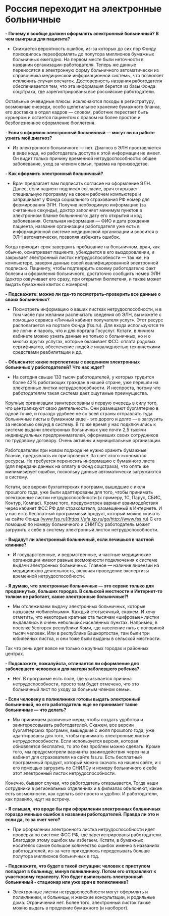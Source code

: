 Россия переходит на электронные больничные
==========================================

**- Почему я вообще должен оформлять электронный больничный? В чем выигрыш для пациента?**

- Снижается вероятность ошибок, из-за которых до сих пор Фонду приходилось переоформлять до полутора миллионов бумажных больничных ежегодно. На первом месте были неточности в названии организации-работодателя. Теперь же данные переносятся в электронную форму больничного автоматически из справочника медицинской информационной системы, что позволяет исключить случаи опечаток. Достоверность названия работодателя обеспечивается тем, что эта информация берется из базы Фонда соцстраха, где зарегистрированы все российские работодатели.

Остальные очевидные плюсы: исключаются походы в регистратуру, возможные очереди, особо щепетильное хранение бумажного бланка, его доставка в отдел кадров — словом, работник перестает быть курьером и остается пациентом с правом на более простое и безболезненное оформление бюллетеня.

**- Если я оформлю электронный больничный — могут ли на работе узнать мой диагноз?**

- Из электронного больничного — нет. Диагноз в ЭЛН проставляется в виде кода, но работодатель доступа к этой информации не имеет. Он видит только причину временной нетрудоспособности: общее заболевание, уход за членом семьи, травма на производстве.

**- Как оформить электронный больничный?**

- Врач предлагает вам подписать согласие на оформление ЭЛН. Далее, если пациент подписал согласие, врач открывает специальную программу на своем рабочем компьютере и запрашивает у Фонда социального страхования РФ номер для формирования ЭЛН. Получив необходимую информацию (за считанные секунды), доктор заполняет минимум пунктов в электронном бланке больничного: дату его открытия и код заболевания. Остальная информация — ФИО и дата рождения пациента, название организации работодателя уже есть в информационной системе медицинской организации и вносится в ЭЛН автоматически, позволяя избежать ошибок.

Когда приходит срок завершить пребывание на больничном, врач, как обычно, осматривает пациента, убеждается в его выздоровлении, и закрывает электронный листок нетрудоспособности — так же, на компьютере, заверяя данные своей квалифицированной электронной подписью. Пациенту, чтобы подтвердить своему работодателю факт болезни и оформления больничного, достаточно сообщить номер ЭЛН (доктор озвучивает его сразу, при открытии бюллетеня, и также может выдать бумажный квиток с номером).

**- Подскажите: можно ли где-то посмотреть-проверить все данные о своих больничных?**

- Посмотреть информацию о ваших листках нетрудоспособности, и в том числе при желании распечатать сведения об ЭЛН, вы можете с помощью сервиса «Личный кабинет получателя услуг». Этот ресурс располагается на портале Фонда (fss.ru). Для входа используются те же логин и пароль, что и для портала Госуслуг. Кстати, в личном кабинете можно узнать данные не только о больничных, но и о многих других услугах, которые оказывает ФСС: оплата родовых сертификатов, обеспечение людей с инвалидностью техническими средствами реабилитации и др.

**- Объясните: какие перспективы с введением электронных больничых у работодателей? Что нас ждет?**

- На сегодня свыше 133 тысяч работодателей, у которых трудится более 42% работающих граждан в нашей стране, уже перешли на электронные листки нетрудоспособности. И неспроста, потому что работодателям такая система дает ощутимые преимущества.

Крупные организации заинтересованы в первую очередь в силу того, что централизуют свою деятельность. Они размещают бухгалтерию в одной точке, и гораздо удобнее не со всей страны отправлять туда больничные листы в бумажном виде - это дорого и долго — а загрузить за несколько секунд в систему. В то же время у нас подключились к системе выдачи электронных больничных уже почти 2,5 тысячи индивидуальных предпринимателей, оформивших своих сотрудников по трудовому договору. Очень активны и муниципальные организации.

Работодателям при новом подходе не нужно хранить бумажные бланки, предъявлять их при проверке. За счет этого экономятся ресурсы. Не требуется переносить информацию с бумажного листа (для передачи данных на оплату в Фонд соцстраха), что опять же минимизирует ошибки, поскольку данные автоматически загружаются в систему.

Кстати, все версии бухгалтерских программ, вышедшие с июля прошлого года, уже были адаптированы для того, чтобы принимать электронные листки нетрудоспособности (к примеру, 1С, Парус, СБИС, Контур, Компас). Кроме того, предусмотрен вариант взаимодействия через кабинет ФСС РФ для страхователя, размещенный в Интернете. И у нас есть бесплатный программный продукт, который можно скачать на сайте Фонда [www.fss.ru](https://ufa.kp.ru/go/http://www.fss.ru) С его помощью по номеру больничного и СНИЛСу работодатель может загрузить к себе в систему электронный листок нетрудоспособности.

**- Выдадут ли электронный больничный, если лечишься в частной клинике?**

- И государственные, и ведомственные, и частные медицинские организации имеют равные возможности подключения к системе выдачи электронных больничных. Главное — наличие лицензии на медицинскую деятельность, включая проведение экспертизы временной нетрудоспособности.

**- Я думаю, что электронные больничные — это сервис только для продвинутых, больших городов. В сельской местности и Интернет-то толком не работает, какие электронные больничные?!**

- Мы отслеживаем выдачу электронных больничных, которые называем «юбилейными». Каждый стотысячный, скажем. И хочу отметить, что некоторые кратные ста тысячам «цифровые» листки выдавались в очень небольших населенных пунктах. Например, в поселке Усогорск республики Коми, где население пять с половиной тысяч человек. Или в республике Башкортостан, там были три юбилейных листка, и они тоже были выданы в сельской местности.

Так что речь идет вовсе не только о крупных городах и районных центрах.

**- Подскажите, пожалуйста, отличается ли оформление для заболевшего человека и для матери заболевшего ребенка?**

- Нет. В программе есть поле, где указывается причина нетрудоспособности, просто там будет отмечено, что это больничный лист по уходу за больным членом семьи.

**- Если человеку в поликлинике готовы выдать электронный больничный, но его работодатель еще не принимает такие больничные — что делать?**

- Мы принимаем различные меры, чтобы создать удобства и заинтересовывать работодателей. Скажем, все версии бухгалтерских программ, вышедшие с июля прошлого года, уже адаптированы для того, чтобы принимать электронные листки нетрудоспособности. Если используется версия, которая обновляется бесплатно, то это без проблем можно сделать. Кроме того, мы предусмотрели варианты взаимодействия через наш кабинет для страхователя на сайте fss.ru. Есть бесплатный программный продукт, который можно скачать на нашем сайте, и с его помощью загрузить по СНИЛСу и номеру больничного к себе этот электронный листок нетрудоспособности.

Конечно, бывают случаи, что работодатель отказывается. Тогда наши сотрудники в региональных отделениях и в филиалах объясняют, какие есть возможности, как сделать все просто и удобно. И работодатели, как правило, идут на встречу.

**- Я слышал, что вроде бы при оформлении электронных больничных гораздо меньше ошибок в названии работодателей. Правда ли это и если да, то за счет чего?**

- При оформлении электронного листка нетрудоспособности идет проверка по системе ФСС РФ, где зарегистрированы работодатели. Благодаря этому ошибок мы избегаем. Кстати, в бумажных носителях самое большое количество ошибок именно в названиях работодателей, из-за чего приходилось переделывать больше полутора миллионов больничных в год.

**- Подскажите, что будет в такой ситуации: человек с приступом попадает в больницу, минуя поликлинику. Потом его отправляют к участковому терапевту. Кто будет выписывать электронный больничный - стационар или уже врач в поликлинике?**

- Электронные листки нетрудоспособности могут оформлять и поликлиники, и больницы, и женские консультации, и родильные дома. Ограничений нет. Более того, электронный листок также можно выдать в продление бумажного (и наоборот).